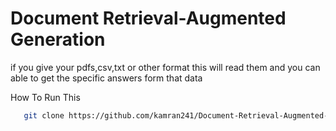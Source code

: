 # Document Retrieval-Augmented Generation
if you give your pdfs,csv,txt or other format this will read them and you can able to get the specific answers form that data 

How To Run This
  ```bash
     git clone https://github.com/kamran241/Document-Retrieval-Augmented-Generation.git

